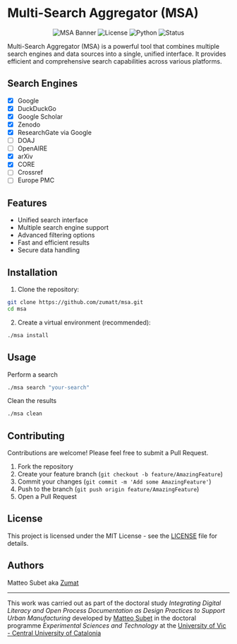 # Multi-Search Aggregator (MSA)

<div align="center">

![MSA Banner](https://img.shields.io/badge/Multi--Search%20Aggregator-0.0.1-violet)
![License](https://img.shields.io/badge/license-MIT-green)
![Python](https://img.shields.io/badge/python-3.8%2B-blue)
![Status](https://img.shields.io/badge/status-active-success)

</div>

Multi-Search Aggregator (MSA) is a powerful tool that combines multiple search engines and data sources into a single, unified interface. It provides efficient and comprehensive search capabilities across various platforms.

## Search Engines

- [x] Google
- [x] DuckDuckGo
- [x] Google Scholar
- [x] Zenodo
- [x] ResearchGate via Google
- [ ] DOAJ
- [ ] OpenAIRE
- [x] arXiv
- [x] CORE
- [ ] Crossref
- [ ] Europe PMC

## Features

- Unified search interface
- Multiple search engine support
- Advanced filtering options
- Fast and efficient results
- Secure data handling

## Installation

1. Clone the repository:
```bash
git clone https://github.com/zumatt/msa.git
cd msa
```

2. Create a virtual environment (recommended):
```bash
./msa install
```

## Usage

Perform a search
```bash
./msa search "your-search"
```

Clean the results
```bash
./msa clean
```

## Contributing

Contributions are welcome! Please feel free to submit a Pull Request.

1. Fork the repository
2. Create your feature branch (`git checkout -b feature/AmazingFeature`)
3. Commit your changes (`git commit -m 'Add some AmazingFeature'`)
4. Push to the branch (`git push origin feature/AmazingFeature`)
5. Open a Pull Request

## License

This project is licensed under the MIT License - see the [LICENSE](LICENSE) file for details.

## Authors

Matteo Subet aka [Zumat](https://github.com/zumatt)

---

This work was carried out as part of the doctoral study _Integrating Digital Literacy and Open Process Documentation as Design Practices to Support Urban Manufacturing_ developed by <a href="https://zumat.ch">Matteo Subet</a> in the doctoral programme _Experimental Sciences and Technology_ at the <a href="https://uvic.cat">University of Vic - Central University of Catalonia</a>
